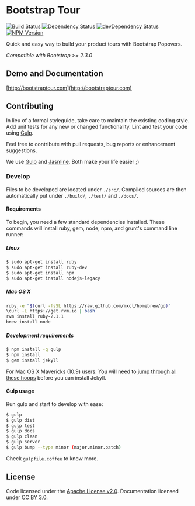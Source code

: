 # Bootstrap Tour
[![Build Status](http://img.shields.io/travis/sorich87/bootstrap-tour.svg?style=flat)](https://travis-ci.org/sorich87/bootstrap-tour)
[![Dependency Status](http://img.shields.io/david/sorich87/bootstrap-tour.svg?style=flat)](https://david-dm.org/sorich87/bootstrap-tour)
[![devDependency Status](http://img.shields.io/david/dev/sorich87/bootstrap-tour/dev-status.svg?style=flat)](https://david-dm.org/sorich87/bootstrap-tour#info=devDependencies)
[![NPM Version](http://img.shields.io/npm/v/bootstrap-tour.svg?style=flat)](https://www.npmjs.org/)

Quick and easy way to build your product tours with Bootstrap Popovers.

*Compatible with Bootstrap >= 2.3.0*

## Demo and Documentation
[http://bootstraptour.com](http://bootstraptour.com)

## Contributing
In lieu of a formal styleguide, take care to maintain the existing coding style. Add unit tests for any new or changed functionality. Lint and test your code using [Gulp](http://gulpjs.com/).

Feel free to contribute with pull requests, bug reports or enhancement suggestions.

We use [Gulp](http://gulpjs.com/) and [Jasmine](http://pivotal.github.io/jasmine/). Both make your life easier ;)

### Develop

Files to be developed are located under `./src/`.
Compiled sources are then automatically put under `./build/`, `./test/` and `./docs/`.

#### Requirements

To begin, you need a few standard dependencies installed. These commands will install ruby, gem, node, npm, and grunt's command line runner:

##### Linux

```bash
$ sudo apt-get install ruby
$ sudo apt-get install ruby-dev
$ sudo apt-get install npm
$ sudo apt-get install nodejs-legacy
```

##### Mac OS X

```bash
ruby -e "$(curl -fsSL https://raw.github.com/mxcl/homebrew/go)"
\curl -L https://get.rvm.io | bash
rvm install ruby-2.1.1
brew install node
```

##### Development requirements

```bash
$ npm install -g gulp
$ npm install
$ gem install jekyll
```

For Mac OS X Mavericks (10.9) users: You will need to [jump through all these hoops](http://dean.io/setting-up-a-ruby-on-rails-development-environment-on-mavericks/) before you can install Jekyll.

#### Gulp usage

Run gulp and start to develop with ease:

```bash
$ gulp
$ gulp dist
$ gulp test
$ gulp docs
$ gulp clean
$ gulp server
$ gulp bump --type minor (major.minor.patch)
```

Check `gulpfile.coffee` to know more.

## License

Code licensed under the [Apache License v2.0](http://www.apache.org/licenses/LICENSE-2.0).
Documentation licensed under [CC BY 3.0](http://creativecommons.org/licenses/by/3.0/).

